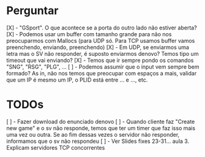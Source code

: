 # Perguntar

[X] - "GSport". O que acontece se a porta do outro lado não estiver aberta?
[X] - Podemos usar um buffer com tamanho grande para não nos preocuparmos com Mallocs (para UDP só. Para TCP usamos buffer vamos preenchendo, enviando, preenchendo)
[X] - Em UDP, se enviarmos uma letra mas o SV não responder, é suposto enviarmos denovo? Temos tipo um timeout que vai enviando?
[X] - Temos que ir sempre pondo os comandos "SNG", "RSG", "PLG", ...
[ ] - Podemos assumir que o input vem sempre bem formado? As in, não nos temos que preocupar com espaços a mais, validar que um IP é mesmo um IP, o PLID está entre ... e ..., etc.

# TODOs 

[ ] - Fazer download do enunciado denovo
[ ] - Quando cliente faz "Create new game" e o sv não responde, temos que ter um timer que faz isso mais uma vez ou outra. Se ao fim dessas vezes o servidor não responder, informamos que o sv não respondeu
[ ] - Ver Slides fixes 23-31... aula 3. Explicam servidores TCP concorrentes